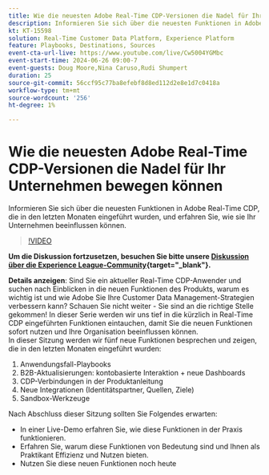 ```yaml
---
title: Wie die neuesten Adobe Real-Time CDP-Versionen die Nadel für Ihr Unternehmen bewegen können
description: Informieren Sie sich über die neuesten Funktionen in Adobe Real-Time CDP, die in den letzten Monaten eingeführt wurden, und erfahren Sie, wie sie Ihr Unternehmen beeinflussen können.
kt: KT-15598
solution: Real-Time Customer Data Platform, Experience Platform
feature: Playbooks, Destinations, Sources
event-cta-url-live: https://www.youtube.com/live/Cw5004YGMbc
event-start-time: 2024-06-26 09:00-7
event-guests: Doug Moore,Nina Caruso,Rudi Shumpert
duration: 25
source-git-commit: 56ccf95c77ba8efebf8d8ed112d2e8e1d7c0418a
workflow-type: tm+mt
source-wordcount: '256'
ht-degree: 1%

---
```


# Wie die neuesten Adobe Real-Time CDP-Versionen die Nadel für Ihr Unternehmen bewegen können

Informieren Sie sich über die neuesten Funktionen in Adobe Real-Time CDP, die in den letzten Monaten eingeführt wurden, und erfahren Sie, wie sie Ihr Unternehmen beeinflussen können.

>[!VIDEO](https://video.tv.adobe.com/v/3430515/?quality=12&learn=on)

**Um die Diskussion fortzusetzen, besuchen Sie bitte unsere [Diskussion über die Experience League-Community](https://experienceleaguecommunities.adobe.com/t5/real-time-customer-data-platform/experience-league-live-post-session-discussion-how-the-latest/m-p/685150#M67){target="_blank"}.**

**Details anzeigen**: Sind Sie ein aktueller Real-Time CDP-Anwender und suchen nach Einblicken in die neuen Funktionen des Produkts, warum es wichtig ist und wie Adobe Sie Ihre Customer Data Management-Strategien verbessern kann? Schauen Sie nicht weiter - Sie sind an die richtige Stelle gekommen! In dieser Serie werden wir uns tief in die kürzlich in Real-Time CDP eingeführten Funktionen eintauchen, damit Sie die neuen Funktionen sofort nutzen und Ihre Organisation beeinflussen können.\
In dieser Sitzung werden wir fünf neue Funktionen besprechen und zeigen, die in den letzten Monaten eingeführt wurden:

1. Anwendungsfall-Playbooks
1. B2B-Aktualisierungen: kontobasierte Interaktion + neue Dashboards
1. CDP-Verbindungen in der Produktanleitung
1. Neue Integrationen (Identitätspartner, Quellen, Ziele)
1. Sandbox-Werkzeuge

Nach Abschluss dieser Sitzung sollten Sie Folgendes erwarten:

* In einer Live-Demo erfahren Sie, wie diese Funktionen in der Praxis funktionieren.
* Erfahren Sie, warum diese Funktionen von Bedeutung sind und Ihnen als Praktikant Effizienz und Nutzen bieten.
* Nutzen Sie diese neuen Funktionen noch heute